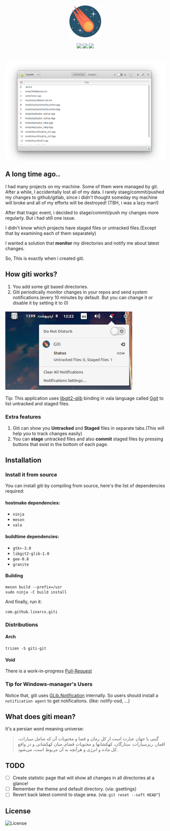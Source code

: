 <h4 align="center">
    <img src="data/assets/mascot.svg" align="center" width="100"/>
</h4>

<h4 align="center">
  <img src="https://img.shields.io/github/languages/top/LinArcX/giti.svg"/>  <img src="https://img.shields.io/github/repo-size/LinArcX/giti.svg"/>  <img src="https://img.shields.io/github/tag/LinArcX/giti.svg?colorB=green"/>
</h4>

<h1 align="center">
    <img src="data/assets/shot.png" align="center" width="800"/>
</h1>

## A long time ago..
I had many projects on my machine.
Some of them were managed by git.
After a while, I accidentally lost all of my data.
I rarely staeg/commit/pushed my changes to github/gitlab, since i didn't thought someday my machine will broke and all of my efforts will be destroyed! (TBH, i was a lazy man!)

After that tragic event, i decided to stage/commit/push my changes more regularly. But i had still one issue.

I didn't know which projects have staged files or untracked files.(Except that by examining each of them separately)

I wanted a solution that __monitor__ my directories and notify me about latest changes.

So, This is exactly when i created giti.

## How giti works?
1. You add some git based directories.
2. Giti periodically monitor changes in your repos and send system notifications.(every 10 minutes by default. But you can change it or disable it by setting it to 0)
<h4 align="left">
    <img src="data/assets/giti_notification.png" align="center" width="400"/>
</h4>

Tip: This application uses [libgit2-glib](https://github.com/GNOME/libgit2-glib) binding in vala language called [Ggit](https://valadoc.org/libgit2-glib-1.0/Ggit.html) to list untracked and staged files.

### Extra features
1. Giti can show you __Untracked__ and __Staged__ files in separate tabs.(This will help you to track changes easily)
2. You can __stage__ untracked files and also __commit__ staged files by pressing buttons that exist in the bottom of each page.

## Installation

### Install it from source
You can install giti by compiling from source, here's the list of dependencies required:

#### hostmake dependencies:
 - `ninja`
 - `meson`
 - `vala`

#### buildtime dependencies:
 - `gtk+-3.0`
 - `libgit2-glib-1.0`
 - `gee-0.8`
 - `granite`

#### Building
```
meson build --prefix=/usr
sudo ninja -C build install
```
And finally, run it:

`com.github.linarcx.giti`

### Distributions
#### Arch
`trizen -S giti-git`

#### Void
There is a work-in-progress [Pull-Request](https://github.com/void-linux/void-packages/pull/21327)

### Tip for Windows-manager's Users
Notice that, giti uses [GLib.Notification](https://valadoc.org/gio-2.0/GLib.Notification.html) internally. So users should install a `notification agent` to get notificaitons. (like: notify-osd, ...)


## What does giti mean?
It's a persian word meaning universe:
> گیتی یا جهان عبارت است از کل زمان و فضا و محتویات آن که شامل سیارات، اقمار، ریزسیارات، ستارگان، کهکشانها و محتویات فضای میان کهکشانی و در واقع کل ماده و انرژی و هرآنچه به آن مربوط است، می‌شود.

## TODO
- [ ] Create statistic page that will show all changes in all directories at a glance!
- [ ] Remember the theme and default directory. (via: gsettings)
- [ ] Revert back latest commit to stage area. (via: `git reset --soft HEAD^`)

## License
![License](https://img.shields.io/github/license/LinArcX/giti.svg)
